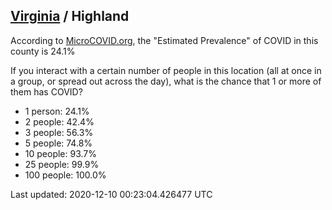
## [Virginia](/united-states/virginia) / Highland

According to [MicroCOVID.org](http://microcovid.org),
the "Estimated Prevalence" of COVID in this county is 24.1%

If you interact with a certain number of people in this location
(all at once in a group, or spread out across the day), what is the chance that
1 or more of them has COVID?

- 1 person: 24.1%
- 2 people: 42.4%
- 3 people: 56.3%
- 5 people: 74.8%
- 10 people: 93.7%
- 25 people: 99.9%
- 100 people: 100.0%

Last updated: 2020-12-10 00:23:04.426477 UTC
